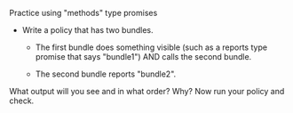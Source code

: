 Practice using "methods" type promises

* Write a policy that has two bundles.

  * The first bundle does something visible (such as a reports type promise that says "bundle1") AND calls the second bundle.

  * The second bundle reports "bundle2".

What output will you see and in what order?  Why?  Now run your policy and check.
